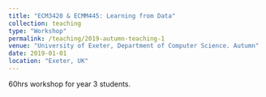 ```yaml
---
title: "ECM3420 & ECMM445: Learning from Data"
collection: teaching
type: "Workshop"
permalink: /teaching/2019-autumn-teaching-1
venue: "University of Exeter, Department of Computer Science. Autumn"
date: 2019-01-01
location: "Exeter, UK"
---
```

60hrs workshop for year 3 students.

